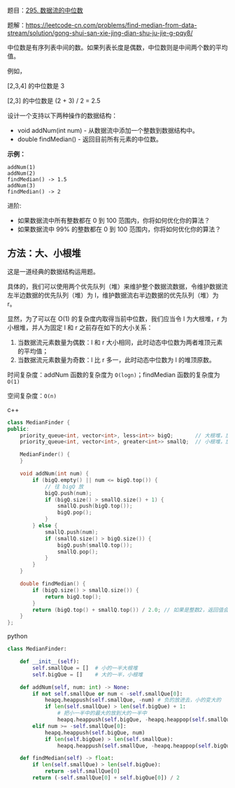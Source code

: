 题目：[295. 数据流的中位数](https://leetcode-cn.com/problems/find-median-from-data-stream/)

题解：https://leetcode-cn.com/problems/find-median-from-data-stream/solution/gong-shui-san-xie-jing-dian-shu-ju-jie-g-pqy8/

中位数是有序列表中间的数。如果列表长度是偶数，中位数则是中间两个数的平均值。

例如，

[2,3,4] 的中位数是 3

[2,3] 的中位数是 (2 + 3) / 2 = 2.5

设计一个支持以下两种操作的数据结构：

- void addNum(int num) - 从数据流中添加一个整数到数据结构中。
- double findMedian() - 返回目前所有元素的中位数。

**示例：**

```
addNum(1)
addNum(2)
findMedian() -> 1.5
addNum(3) 
findMedian() -> 2
```

进阶:

- 如果数据流中所有整数都在 0 到 100 范围内，你将如何优化你的算法？
- 如果数据流中 99% 的整数都在 0 到 100 范围内，你将如何优化你的算法？

## 方法：大、小根堆

这是一道经典的数据结构运用题。

具体的，我们可以使用两个优先队列（堆）来维护整个数据流数据，令维护数据流左半边数据的优先队列（堆）为 l，维护数据流右半边数据的优先队列（堆）为 r。

显然，为了可以在 O(1) 的复杂度内取得当前中位数，我们应当令 l 为大根堆，r 为小根堆，并人为固定 l 和 r 之前存在如下的大小关系：

1. 当数据流元素数量为偶数：l 和 r 大小相同，此时动态中位数为两者堆顶元素的平均值；
2. 当数据流元素数量为奇数：l 比 r 多一，此时动态中位数为 l 的堆顶原数。

时间复杂度：addNum 函数的复杂度为 `O(logn)`；findMedian 函数的复杂度为 `O(1)`

空间复杂度：`O(n)`

c++

```c++
class MedianFinder {
public:
    priority_queue<int, vector<int>, less<int>> bigQ;       // 大根堆，放小的一半
    priority_queue<int, vector<int>, greater<int>> smallQ;  // 小根堆，放大的一半

    MedianFinder() {
    }

    void addNum(int num) {
        if (bigQ.empty() || num <= bigQ.top()) {
            // 往 bigQ 放
            bigQ.push(num);
            if (bigQ.size() > smallQ.size() + 1) {
                smallQ.push(bigQ.top());
                bigQ.pop();
            }
        } else {
            smallQ.push(num);
            if (smallQ.size() > bigQ.size()) {
                bigQ.push(smallQ.top());
                smallQ.pop();
            }
        }
    }

    double findMedian() {
        if (bigQ.size() > smallQ.size()) {
            return bigQ.top();
        }
        return (bigQ.top() + smallQ.top()) / 2.0; // 如果是整数2，返回值会被取整
    }
};
```

python

```python
class MedianFinder:

    def __init__(self):
        self.smallQue = []  # 小的一半大根堆
        self.bigQue = []    # 大的一半，小根堆

    def addNum(self, num: int) -> None:
        if not self.smallQue or num < -self.smallQue[0]:
            heapq.heappush(self.smallQue, -num) # 负的放进去，小的变大的
            if len(self.smallQue) > len(self.bigQue) + 1:
                # 把小一半中的最大的放到大的一半中
                heapq.heappush(self.bigQue, -heapq.heappop(self.smallQue))
        elif num >= -self.smallQue[0]:
            heapq.heappush(self.bigQue, num)
            if len(self.bigQue) > len(self.smallQue):
                heapq.heappush(self.smallQue, -heapq.heappop(self.bigQue))

    def findMedian(self) -> float:
        if len(self.smallQue) > len(self.bigQue):
            return -self.smallQue[0]
        return (-self.smallQue[0] + self.bigQue[0]) / 2
```

